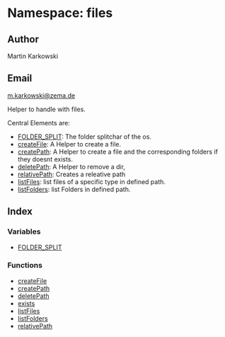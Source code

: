 # Namespace: files

## Author

Martin Karkowski

## Email

m.karkowski@zema.de

Helper to handle with files.

Central Elements are:

- [FOLDER_SPLIT](variables/variable.FOLDER_SPLIT.md): The folder splitchar of the os.
- [createFile](functions/function.createFile.md): A Helper to create a file.
- [createPath](functions/function.createPath.md): A Helper to create a file and the corresponding folders if they doesnt exists.
- [deletePath](functions/function.deletePath.md): A Helper to remove a dir,
- [relativePath](functions/function.relativePath.md): Creates a releative path
- [listFiles](functions/function.listFiles.md): list files of a specific type in defined path.
- [listFolders](functions/function.listFolders.md): list Folders in defined path.

## Index

### Variables

- [FOLDER_SPLIT](variables/variable.FOLDER_SPLIT.md)

### Functions

- [createFile](functions/function.createFile.md)
- [createPath](functions/function.createPath.md)
- [deletePath](functions/function.deletePath.md)
- [exists](functions/function.exists.md)
- [listFiles](functions/function.listFiles.md)
- [listFolders](functions/function.listFolders.md)
- [relativePath](functions/function.relativePath.md)

